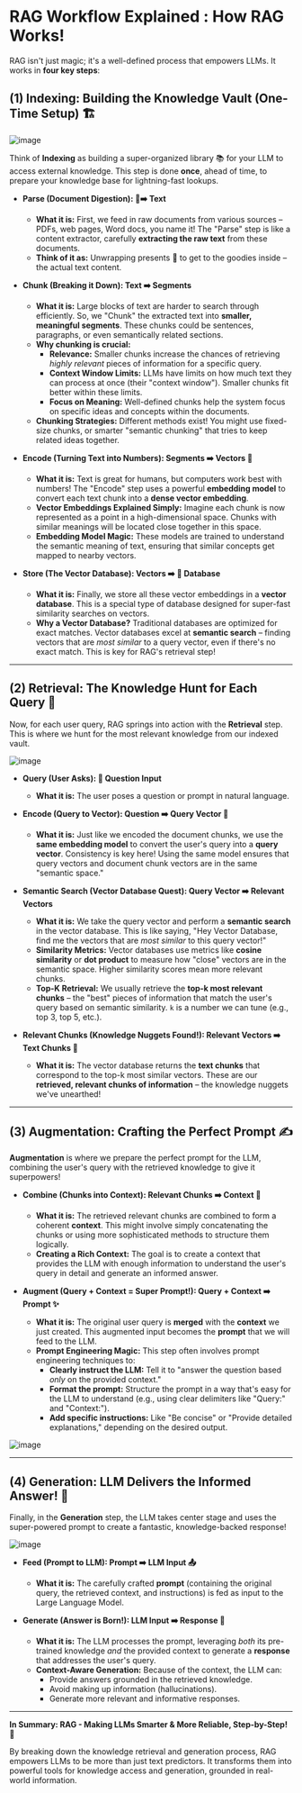 # RAG Workflow Explained : How RAG Works! 

RAG isn't just magic; it's a well-defined process that empowers LLMs.  It works in **four key steps**:

## **(1) Indexing: Building the Knowledge Vault (One-Time Setup) 🏗️**


![image](https://github.com/Charikshith/RAG_techniques/blob/main/Theory/images/RAG2.PNG)


Think of **Indexing** as building a super-organized library 📚 for your LLM to access external knowledge. This step is done **once**, ahead of time, to prepare your knowledge base for lightning-fast lookups.

*   **Parse (Document Digestion): 📄➡️ Text**
    *   **What it is:**  First, we feed in raw documents from various sources – PDFs, web pages, Word docs, you name it!  The "Parse" step is like a content extractor, carefully **extracting the raw text** from these documents.
    *   **Think of it as:**  Unwrapping presents 🎁 to get to the goodies inside – the actual text content.

*   **Chunk (Breaking it Down): Text ➡️ Segments**
    *   **What it is:**  Large blocks of text are harder to search through efficiently. So, we "Chunk" the extracted text into **smaller, meaningful segments**.  These chunks could be sentences, paragraphs, or even semantically related sections.
    *   **Why chunking is crucial:**
        *   **Relevance:**  Smaller chunks increase the chances of retrieving *highly relevant* pieces of information for a specific query.
        *   **Context Window Limits:** LLMs have limits on how much text they can process at once (their "context window"). Smaller chunks fit better within these limits.
        *   **Focus on Meaning:**  Well-defined chunks help the system focus on specific ideas and concepts within the documents.
    *   **Chunking Strategies:**  Different methods exist! You might use fixed-size chunks, or smarter "semantic chunking" that tries to keep related ideas together.

*   **Encode (Turning Text into Numbers): Segments ➡️ Vectors 🔢**
    *   **What it is:**  Text is great for humans, but computers work best with numbers!  The "Encode" step uses a powerful **embedding model** to convert each text chunk into a **dense vector embedding**.
    *   **Vector Embeddings Explained Simply:** Imagine each chunk is now represented as a point in a high-dimensional space. Chunks with similar meanings will be located close together in this space.
    *   **Embedding Model Magic:**  These models are trained to understand the semantic meaning of text, ensuring that similar concepts get mapped to nearby vectors.

*   **Store (The Vector Database): Vectors ➡️ 💾 Database**
    *   **What it is:** Finally, we store all these vector embeddings in a **vector database**. This is a special type of database designed for super-fast similarity searches on vectors.
    *   **Why a Vector Database?**  Traditional databases are optimized for exact matches. Vector databases excel at **semantic search** – finding vectors that are *most similar* to a query vector, even if there's no exact match. This is key for RAG's retrieval step!



---

## **(2) Retrieval:  The Knowledge Hunt for Each Query 🏹**

Now, for each user query, RAG springs into action with the **Retrieval** step. This is where we hunt for the most relevant knowledge from our indexed vault.

![image](https://github.com/Charikshith/RAG_techniques/blob/main/Theory/images/RAG5.PNG)

*   **Query (User Asks): 🤔 Question Input**
    *   **What it is:**  The user poses a question or prompt in natural language.

*   **Encode (Query to Vector): Question ➡️ Query Vector 🔢**
    *   **What it is:** Just like we encoded the document chunks, we use the **same embedding model** to convert the user's query into a **query vector**.  Consistency is key here!  Using the same model ensures that query vectors and document chunk vectors are in the same "semantic space."

*   **Semantic Search (Vector Database Quest): Query Vector ➡️ Relevant Vectors**
    *   **What it is:**  We take the query vector and perform a **semantic search** in the vector database. This is like saying, "Hey Vector Database, find me the vectors that are *most similar* to this query vector!"
    *   **Similarity Metrics:**  Vector databases use metrics like **cosine similarity** or **dot product** to measure how "close" vectors are in the semantic space. Higher similarity scores mean more relevant chunks.
    *   **Top-K Retrieval:**  We usually retrieve the **top-k most relevant chunks** –  the "best" pieces of information that match the user's query based on semantic similarity.  `k` is a number we can tune (e.g., top 3, top 5, etc.).

*   **Relevant Chunks (Knowledge Nuggets Found!): Relevant Vectors ➡️ Text Chunks 📜**
    *   **What it is:** The vector database returns the **text chunks** that correspond to the top-k most similar vectors.  These are our **retrieved, relevant chunks of information** – the knowledge nuggets we've unearthed!



---

## **(3) Augmentation:  Crafting the Perfect Prompt ✍️**

**Augmentation** is where we prepare the perfect prompt for the LLM, combining the user's query with the retrieved knowledge to give it superpowers!



*   **Combine (Chunks into Context): Relevant Chunks ➡️ Context 🧩**
    *   **What it is:**  The retrieved relevant chunks are combined to form a coherent **context**.  This might involve simply concatenating the chunks or using more sophisticated methods to structure them logically.
    *   **Creating a Rich Context:**  The goal is to create a context that provides the LLM with enough information to understand the user's query in detail and generate an informed answer.

*   **Augment (Query + Context = Super Prompt!): Query + Context ➡️ Prompt ✨**
    *   **What it is:**  The original user query is **merged** with the **context** we just created. This augmented input becomes the **prompt** that we will feed to the LLM.
    *   **Prompt Engineering Magic:**  This step often involves prompt engineering techniques to:
        *   **Clearly instruct the LLM:**  Tell it to "answer the question based *only* on the provided context."
        *   **Format the prompt:**  Structure the prompt in a way that's easy for the LLM to understand (e.g., using clear delimiters like "Query:" and "Context:").
        *   **Add specific instructions:**  Like "Be concise" or "Provide detailed explanations," depending on the desired output.

![image](https://github.com/Charikshith/RAG_techniques/blob/main/Theory/images/RAG3.PNG)

---

## **(4) Generation:  LLM Delivers the Informed Answer! 🚀**

Finally, in the **Generation** step, the LLM takes center stage and uses the super-powered prompt to create a fantastic, knowledge-backed response!

![image](https://github.com/Charikshith/RAG_techniques/blob/main/Theory/images/RAG4.PNG)

*   **Feed (Prompt to LLM): Prompt ➡️ LLM Input 📤**
    *   **What it is:** The carefully crafted **prompt** (containing the original query, the retrieved context, and instructions) is fed as input to the Large Language Model.

*   **Generate (Answer is Born!): LLM Input ➡️ Response 🎉**
    *   **What it is:** The LLM processes the prompt, leveraging *both* its pre-trained knowledge *and* the provided context to generate a **response** that addresses the user's query.
    *   **Context-Aware Generation:** Because of the context, the LLM can:
        *   Provide answers grounded in the retrieved knowledge.
        *   Avoid making up information (hallucinations).
        *   Generate more relevant and informative responses.


---

**In Summary: RAG - Making LLMs Smarter & More Reliable, Step-by-Step!** 🌟

By breaking down the knowledge retrieval and generation process, RAG empowers LLMs to be more than just text predictors. It transforms them into powerful tools for knowledge access and generation, grounded in real-world information.
